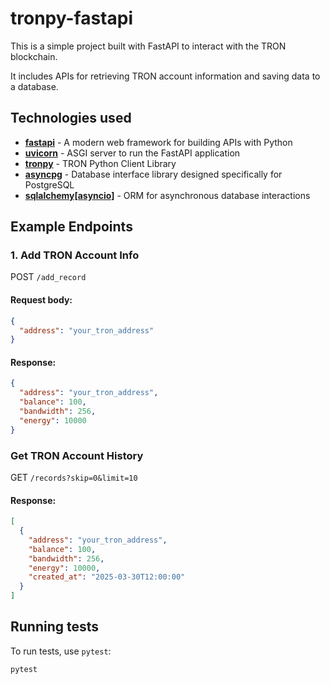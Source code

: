 # tronpy-fastapi

This is a simple project built with FastAPI to interact with the TRON blockchain.

It includes APIs for retrieving TRON account information and saving data to a database.

## Technologies used

- **[fastapi](https://fastapi.tiangolo.com)** - A modern web framework for building APIs with Python
- **[uvicorn](https://www.uvicorn.org)** - ASGI server to run the FastAPI application
- **[tronpy](https://pypi.org/project/tronpy/)** - TRON Python Client Library
- **[asyncpg](https://pypi.org/project/asyncpg/)** - Database interface library designed specifically for PostgreSQL
- **[sqlalchemy[asyncio]](https://docs.sqlalchemy.org/en/20/orm/extensions/asyncio.html)** - ORM for asynchronous
  database interactions

## Example Endpoints

### 1. Add TRON Account Info

POST ```/add_record```

#### Request body:

```json
{
  "address": "your_tron_address"
}
```

#### Response:

```json
{
  "address": "your_tron_address",
  "balance": 100,
  "bandwidth": 256,
  "energy": 10000
}
```

### Get TRON Account History

GET ```/records?skip=0&limit=10```

#### Response:

```json
[
  {
    "address": "your_tron_address",
    "balance": 100,
    "bandwidth": 256,
    "energy": 10000,
    "created_at": "2025-03-30T12:00:00"
  }
]
```

## Running tests

To run tests, use ```pytest```:

```
pytest
```